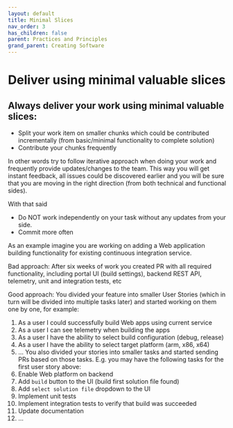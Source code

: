 ```yaml
---
layout: default
title: Minimal Slices
nav_order: 3
has_children: false
parent: Practices and Principles
grand_parent: Creating Software
---
```

# Deliver using minimal valuable slices

## Always deliver your work using minimal valuable slices:
* Split your work item on smaller chunks which could be contributed incrementally (from
basic/minimal functionality to complete solution)
* Contribute your chunks frequently

In other words try to follow iterative approach when doing your work and frequently provide updates/changes to the team. This way you will get instant feedback, all issues could be discovered earlier and you will be sure that you are moving in the right direction (from both technical and functional sides).

With that said
* Do NOT work independently on your task without any updates from your side.
* Commit more often

As an example imagine you are working on adding a Web application building functionality for existing continuous integration service.

Bad approach:
After six weeks of work you created PR with all required functionality, including portal UI (build settings), backend REST API, telemetry, unit and integration tests, etc

Good approach:
You divided your feature into smaller User Stories (which in turn will be divided into multiple tasks later) and started working on them one by one, for example:
1. As a user I could successfully build Web apps using current service
2. As a user I can see telemetry when building the apps
3. As a user I have the ability to select build configuration (debug, release)
4. As a user I have the ability to select target platform (arm, x86, x64)
5. ...
You also divided your stories into smaller tasks and started sending PRs based on those tasks. E.g. you may have the following tasks for the first user story above:
1. Enable Web platform on backend
2. Add `build` button to the UI (build first solution file found)
3. Add `select solution file` dropdown to the UI
4. Implement unit tests
5. Implement integration tests to verify that build was succeeded
6. Update documentation
7. ...

